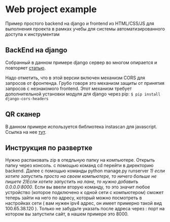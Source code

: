 # Web project example

Пример простого backend на django и frontend из HTML/CSS/JS для выполнения проекта в рамках учебы для системы автоматизированного доступа к инструментам 

## BackEnd на django
Собранный в данном примере django сервер во многом опирается и повторяет [статью](https://webdevblog.ru/sozdanie-django-api-ispolzuya-django-rest-framework-apiview/). 

Надо отметить, что в этой версии включен механизм CORS для запросов от фронтенда. Грубо говоря это механизм защиты от принятия запросов с незнакомого frontend.
Этот механизм требует дополнительной установки модуля для django через pip:
`$ pip install django-cors-headers`

## QR сканер
В данном примере используется библиотека instascan для javascript. Ссылка на нее [тут](https://github.com/schmich/instascan).

## Инструкция по развертке
Нужно распаковать zip в отедльную папку на компьютере. Открыть папку через консоль. с помощью команд cd перейти в директорию backend. Далее с помощью команды python manage.py runserver 
*1) если хотите запустить просто на своем компьютере, то ничего больше не пишете* 
*2)Если хотите запустить на лане, то нужно добавить 0.0.0.0:8000*. Если вы ввели вторую команду, то это значит любое устройство (которое подключено к одной сети с компьютером) сможет теперь зайти на него по адресу, который можно посмотреть в настройках сети ( вам нужен ipv4 адрес, он имеет примерно такой вид 100.65.38.120 ). Только не забудьте указать после адреса через : порт на котором вы запустили сайт, в нашем примере это 8000.
